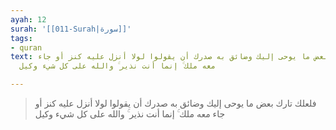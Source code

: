 ```yaml
---
ayah: 12
surah: '[[011-Surah|سورة]]'
tags:
- quran
text: فلعلك تارك بعض ما يوحى إليك وضائق به صدرك أن يقولوا لولا أنزل عليه كنز أو جاء
  معه ملك ۚ إنما أنت نذير ۚ والله على كل شيء وكيل

---
```

> فلعلك تارك بعض ما يوحى إليك وضائق به صدرك أن يقولوا لولا أنزل عليه كنز أو جاء معه ملك ۚ إنما أنت نذير ۚ والله على كل شيء وكيل
